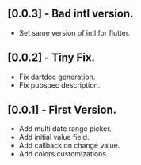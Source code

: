 ## [0.0.3] - Bad intl version.

* Set same version of intl for flutter.

## [0.0.2] - Tiny Fix.

* Fix dartdoc generation.
* Fix pubspec description.

## [0.0.1] - First Version.

* Add multi date range picker.
* Add initial value field.
* Add callback on change value.
* Add colors customizations.